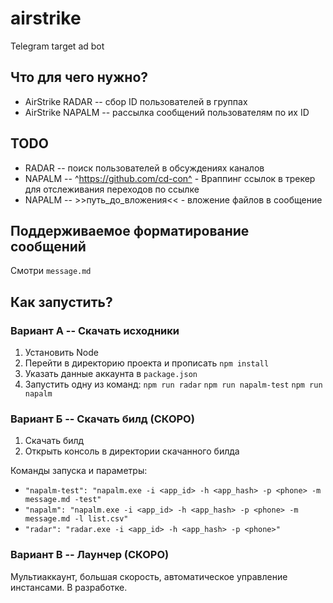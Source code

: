 # airstrike
 Telegram target ad bot

## Что для чего нужно?
 - AirStrike RADAR -- сбор ID пользователей в группах
 - AirStrike NAPALM -- рассылка сообщений пользователям по их ID

## TODO
 - RADAR -- поиск пользователей в обсуждениях каналов
 - NAPALM -- ^https://github.com/cd-con^ - Враппинг ссылок в трекер для отслеживания переходов по ссылке
 - NAPALM -- >>путь_до_вложения<< - вложение файлов в сообщение

## Поддерживаемое форматирование сообщений
Смотри `message.md`

## Как запустить?
### Вариант А -- Скачать исходники
1. Установить Node
2. Перейти в директорию проекта и прописать `npm install`
3. Указать данные аккаунта в `package.json`
4. Запустить одну из команд: `npm run radar` `npm run napalm-test` `npm run napalm`

### Вариант Б -- Скачать билд (СКОРО)
1. Скачать билд
2. Открыть консоль в директории скачанного билда

Команды запуска и параметры:

- `"napalm-test": "napalm.exe -i <app_id> -h <app_hash> -p <phone> -m message.md -test"`
- `"napalm": "napalm.exe -i <app_id> -h <app_hash> -p <phone> -m message.md -l list.csv"`
- `"radar": "radar.exe -i <app_id> -h <app_hash> -p <phone>"`

### Вариант В -- Лаунчер (СКОРО)
Мультиаккаунт, большая скорость, автоматическое управление инстансами. В разработке.